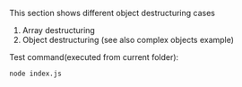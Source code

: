 This section shows different object destructuring cases
1. Array destructuring
2. Object destructuring (see also complex objects example)

Test command(executed from current folder):
```
node index.js
```